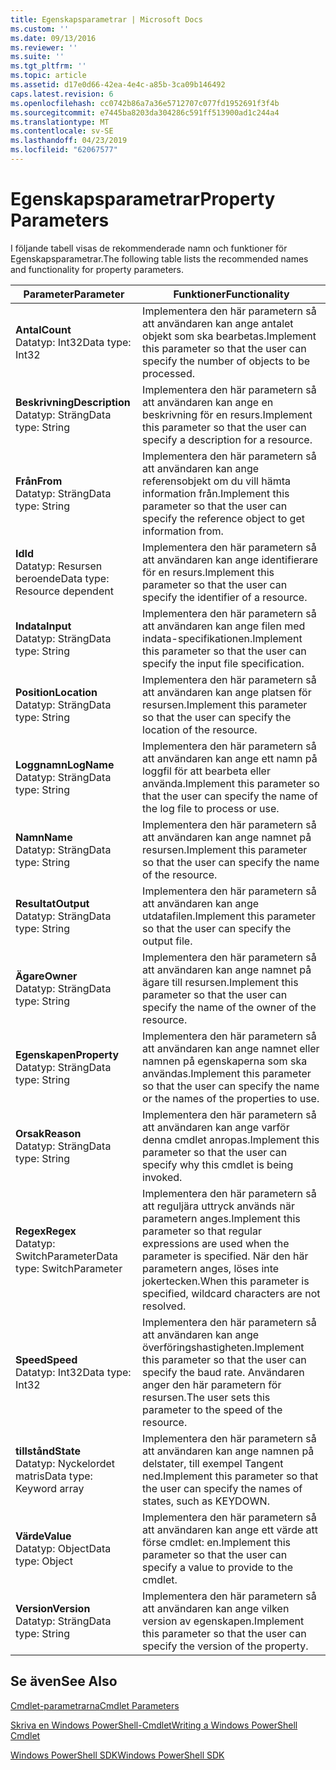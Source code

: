 ```yaml
---
title: Egenskapsparametrar | Microsoft Docs
ms.custom: ''
ms.date: 09/13/2016
ms.reviewer: ''
ms.suite: ''
ms.tgt_pltfrm: ''
ms.topic: article
ms.assetid: d17e0d66-42ea-4e4c-a85b-3ca09b146492
caps.latest.revision: 6
ms.openlocfilehash: cc0742b86a7a36e5712707c077fd1952691f3f4b
ms.sourcegitcommit: e7445ba8203da304286c591ff513900ad1c244a4
ms.translationtype: MT
ms.contentlocale: sv-SE
ms.lasthandoff: 04/23/2019
ms.locfileid: "62067577"
---
```

# <a name="property-parameters"></a><span data-ttu-id="4d7fa-102">Egenskapsparametrar</span><span class="sxs-lookup"><span data-stu-id="4d7fa-102">Property Parameters</span></span>

<span data-ttu-id="4d7fa-103">I följande tabell visas de rekommenderade namn och funktioner för Egenskapsparametrar.</span><span class="sxs-lookup"><span data-stu-id="4d7fa-103">The following table lists the recommended names and functionality for property parameters.</span></span>

|<span data-ttu-id="4d7fa-104">Parameter</span><span class="sxs-lookup"><span data-stu-id="4d7fa-104">Parameter</span></span>|<span data-ttu-id="4d7fa-105">Funktioner</span><span class="sxs-lookup"><span data-stu-id="4d7fa-105">Functionality</span></span>|
|---|---|
|<span data-ttu-id="4d7fa-106">**Antal**</span><span class="sxs-lookup"><span data-stu-id="4d7fa-106">**Count**</span></span><br><span data-ttu-id="4d7fa-107">Datatyp: Int32</span><span class="sxs-lookup"><span data-stu-id="4d7fa-107">Data type: Int32</span></span>|<span data-ttu-id="4d7fa-108">Implementera den här parametern så att användaren kan ange antalet objekt som ska bearbetas.</span><span class="sxs-lookup"><span data-stu-id="4d7fa-108">Implement this parameter so that the user can specify the number of objects to be processed.</span></span>|
|<span data-ttu-id="4d7fa-109">**Beskrivning**</span><span class="sxs-lookup"><span data-stu-id="4d7fa-109">**Description**</span></span><br><span data-ttu-id="4d7fa-110">Datatyp: Sträng</span><span class="sxs-lookup"><span data-stu-id="4d7fa-110">Data type: String</span></span>|<span data-ttu-id="4d7fa-111">Implementera den här parametern så att användaren kan ange en beskrivning för en resurs.</span><span class="sxs-lookup"><span data-stu-id="4d7fa-111">Implement this parameter so that the user can specify a description for a resource.</span></span>|
|<span data-ttu-id="4d7fa-112">**Från**</span><span class="sxs-lookup"><span data-stu-id="4d7fa-112">**From**</span></span><br><span data-ttu-id="4d7fa-113">Datatyp: Sträng</span><span class="sxs-lookup"><span data-stu-id="4d7fa-113">Data type: String</span></span>|<span data-ttu-id="4d7fa-114">Implementera den här parametern så att användaren kan ange referensobjekt om du vill hämta information från.</span><span class="sxs-lookup"><span data-stu-id="4d7fa-114">Implement this parameter so that the user can specify the reference object to get information from.</span></span>|
|<span data-ttu-id="4d7fa-115">**Id**</span><span class="sxs-lookup"><span data-stu-id="4d7fa-115">**Id**</span></span><br><span data-ttu-id="4d7fa-116">Datatyp: Resursen beroende</span><span class="sxs-lookup"><span data-stu-id="4d7fa-116">Data type: Resource dependent</span></span>|<span data-ttu-id="4d7fa-117">Implementera den här parametern så att användaren kan ange identifierare för en resurs.</span><span class="sxs-lookup"><span data-stu-id="4d7fa-117">Implement this parameter so that the user can specify the identifier of a resource.</span></span>|
|<span data-ttu-id="4d7fa-118">**Indata**</span><span class="sxs-lookup"><span data-stu-id="4d7fa-118">**Input**</span></span><br><span data-ttu-id="4d7fa-119">Datatyp: Sträng</span><span class="sxs-lookup"><span data-stu-id="4d7fa-119">Data type: String</span></span>|<span data-ttu-id="4d7fa-120">Implementera den här parametern så att användaren kan ange filen med indata-specifikationen.</span><span class="sxs-lookup"><span data-stu-id="4d7fa-120">Implement this parameter so that the user can specify the input file specification.</span></span>|
|<span data-ttu-id="4d7fa-121">**Position**</span><span class="sxs-lookup"><span data-stu-id="4d7fa-121">**Location**</span></span><br><span data-ttu-id="4d7fa-122">Datatyp: Sträng</span><span class="sxs-lookup"><span data-stu-id="4d7fa-122">Data type: String</span></span>|<span data-ttu-id="4d7fa-123">Implementera den här parametern så att användaren kan ange platsen för resursen.</span><span class="sxs-lookup"><span data-stu-id="4d7fa-123">Implement this parameter so that the user can specify the location of the resource.</span></span>|
|<span data-ttu-id="4d7fa-124">**Loggnamn**</span><span class="sxs-lookup"><span data-stu-id="4d7fa-124">**LogName**</span></span><br><span data-ttu-id="4d7fa-125">Datatyp: Sträng</span><span class="sxs-lookup"><span data-stu-id="4d7fa-125">Data type: String</span></span>|<span data-ttu-id="4d7fa-126">Implementera den här parametern så att användaren kan ange ett namn på loggfil för att bearbeta eller använda.</span><span class="sxs-lookup"><span data-stu-id="4d7fa-126">Implement this parameter so that the user can specify the name of the log file to process or use.</span></span>|
|<span data-ttu-id="4d7fa-127">**Namn**</span><span class="sxs-lookup"><span data-stu-id="4d7fa-127">**Name**</span></span><br><span data-ttu-id="4d7fa-128">Datatyp: Sträng</span><span class="sxs-lookup"><span data-stu-id="4d7fa-128">Data type: String</span></span>|<span data-ttu-id="4d7fa-129">Implementera den här parametern så att användaren kan ange namnet på resursen.</span><span class="sxs-lookup"><span data-stu-id="4d7fa-129">Implement this parameter so that the user can specify the name of the resource.</span></span>|
|<span data-ttu-id="4d7fa-130">**Resultat**</span><span class="sxs-lookup"><span data-stu-id="4d7fa-130">**Output**</span></span><br><span data-ttu-id="4d7fa-131">Datatyp: Sträng</span><span class="sxs-lookup"><span data-stu-id="4d7fa-131">Data type: String</span></span>|<span data-ttu-id="4d7fa-132">Implementera den här parametern så att användaren kan ange utdatafilen.</span><span class="sxs-lookup"><span data-stu-id="4d7fa-132">Implement this parameter so that the user can specify the output file.</span></span>|
|<span data-ttu-id="4d7fa-133">**Ägare**</span><span class="sxs-lookup"><span data-stu-id="4d7fa-133">**Owner**</span></span><br><span data-ttu-id="4d7fa-134">Datatyp: Sträng</span><span class="sxs-lookup"><span data-stu-id="4d7fa-134">Data type: String</span></span>|<span data-ttu-id="4d7fa-135">Implementera den här parametern så att användaren kan ange namnet på ägare till resursen.</span><span class="sxs-lookup"><span data-stu-id="4d7fa-135">Implement this parameter so that the user can specify the name of the owner of the resource.</span></span>|
|<span data-ttu-id="4d7fa-136">**Egenskapen**</span><span class="sxs-lookup"><span data-stu-id="4d7fa-136">**Property**</span></span><br><span data-ttu-id="4d7fa-137">Datatyp: Sträng</span><span class="sxs-lookup"><span data-stu-id="4d7fa-137">Data type: String</span></span>|<span data-ttu-id="4d7fa-138">Implementera den här parametern så att användaren kan ange namnet eller namnen på egenskaperna som ska användas.</span><span class="sxs-lookup"><span data-stu-id="4d7fa-138">Implement this parameter so that the user can specify the name or the names of the properties to use.</span></span>|
|<span data-ttu-id="4d7fa-139">**Orsak**</span><span class="sxs-lookup"><span data-stu-id="4d7fa-139">**Reason**</span></span><br><span data-ttu-id="4d7fa-140">Datatyp: Sträng</span><span class="sxs-lookup"><span data-stu-id="4d7fa-140">Data type: String</span></span>|<span data-ttu-id="4d7fa-141">Implementera den här parametern så att användaren kan ange varför denna cmdlet anropas.</span><span class="sxs-lookup"><span data-stu-id="4d7fa-141">Implement this parameter so that the user can specify why this cmdlet is being invoked.</span></span>|
|<span data-ttu-id="4d7fa-142">**Regex**</span><span class="sxs-lookup"><span data-stu-id="4d7fa-142">**Regex**</span></span><br><span data-ttu-id="4d7fa-143">Datatyp: SwitchParameter</span><span class="sxs-lookup"><span data-stu-id="4d7fa-143">Data type: SwitchParameter</span></span>|<span data-ttu-id="4d7fa-144">Implementera den här parametern så att reguljära uttryck används när parametern anges.</span><span class="sxs-lookup"><span data-stu-id="4d7fa-144">Implement this parameter so that regular expressions are used when the parameter is specified.</span></span> <span data-ttu-id="4d7fa-145">När den här parametern anges, löses inte jokertecken.</span><span class="sxs-lookup"><span data-stu-id="4d7fa-145">When this parameter is specified, wildcard characters are not resolved.</span></span>|
|<span data-ttu-id="4d7fa-146">**Speed**</span><span class="sxs-lookup"><span data-stu-id="4d7fa-146">**Speed**</span></span><br><span data-ttu-id="4d7fa-147">Datatyp: Int32</span><span class="sxs-lookup"><span data-stu-id="4d7fa-147">Data type: Int32</span></span>|<span data-ttu-id="4d7fa-148">Implementera den här parametern så att användaren kan ange överföringshastigheten.</span><span class="sxs-lookup"><span data-stu-id="4d7fa-148">Implement this parameter so that the user can specify the baud rate.</span></span> <span data-ttu-id="4d7fa-149">Användaren anger den här parametern för resursen.</span><span class="sxs-lookup"><span data-stu-id="4d7fa-149">The user sets this parameter to the speed of the resource.</span></span>|
|<span data-ttu-id="4d7fa-150">**tillstånd**</span><span class="sxs-lookup"><span data-stu-id="4d7fa-150">**State**</span></span><br><span data-ttu-id="4d7fa-151">Datatyp: Nyckelordet matris</span><span class="sxs-lookup"><span data-stu-id="4d7fa-151">Data type: Keyword array</span></span>|<span data-ttu-id="4d7fa-152">Implementera den här parametern så att användaren kan ange namnen på delstater, till exempel Tangent ned.</span><span class="sxs-lookup"><span data-stu-id="4d7fa-152">Implement this parameter so that the user can specify the names of states, such as KEYDOWN.</span></span>|
|<span data-ttu-id="4d7fa-153">**Värde**</span><span class="sxs-lookup"><span data-stu-id="4d7fa-153">**Value**</span></span><br><span data-ttu-id="4d7fa-154">Datatyp: Object</span><span class="sxs-lookup"><span data-stu-id="4d7fa-154">Data type: Object</span></span>|<span data-ttu-id="4d7fa-155">Implementera den här parametern så att användaren kan ange ett värde att förse cmdlet: en.</span><span class="sxs-lookup"><span data-stu-id="4d7fa-155">Implement this parameter so that the user can  specify a value to provide to the cmdlet.</span></span>|
|<span data-ttu-id="4d7fa-156">**Version**</span><span class="sxs-lookup"><span data-stu-id="4d7fa-156">**Version**</span></span><br><span data-ttu-id="4d7fa-157">Datatyp: Sträng</span><span class="sxs-lookup"><span data-stu-id="4d7fa-157">Data type: String</span></span>|<span data-ttu-id="4d7fa-158">Implementera den här parametern så att användaren kan ange vilken version av egenskapen.</span><span class="sxs-lookup"><span data-stu-id="4d7fa-158">Implement this parameter so that the user can specify the version of the property.</span></span>|

## <a name="see-also"></a><span data-ttu-id="4d7fa-159">Se även</span><span class="sxs-lookup"><span data-stu-id="4d7fa-159">See Also</span></span>

[<span data-ttu-id="4d7fa-160">Cmdlet-parametrarna</span><span class="sxs-lookup"><span data-stu-id="4d7fa-160">Cmdlet Parameters</span></span>](./cmdlet-parameters.md)

[<span data-ttu-id="4d7fa-161">Skriva en Windows PowerShell-Cmdlet</span><span class="sxs-lookup"><span data-stu-id="4d7fa-161">Writing a Windows PowerShell Cmdlet</span></span>](./writing-a-windows-powershell-cmdlet.md)

[<span data-ttu-id="4d7fa-162">Windows PowerShell SDK</span><span class="sxs-lookup"><span data-stu-id="4d7fa-162">Windows PowerShell SDK</span></span>](../windows-powershell-reference.md)
